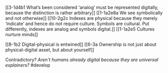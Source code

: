 [[3-1d4b1 What’s been considered ‘analog’ must be represented digitally, because the distinction is rather arbitrary]]
	[[1-1a2e8a We see symbolically and not otherwise]]
		[[10-2g2c Indexes are physical because they merely ‘indicate’ and hence do not require culture. Symbols are cultural. Put differently, indexes are analog and symbols digital.]]
			[[1-1a2e5 Cultures nurture minds]]

[[8-1b2 Digital-physical is entwined]]
	[[6-3a Ownership is not just about physical-digital asset, but about yourself]]

Contradictory?
*Aren't humans already digital because they are universal explainers?*
#develop 